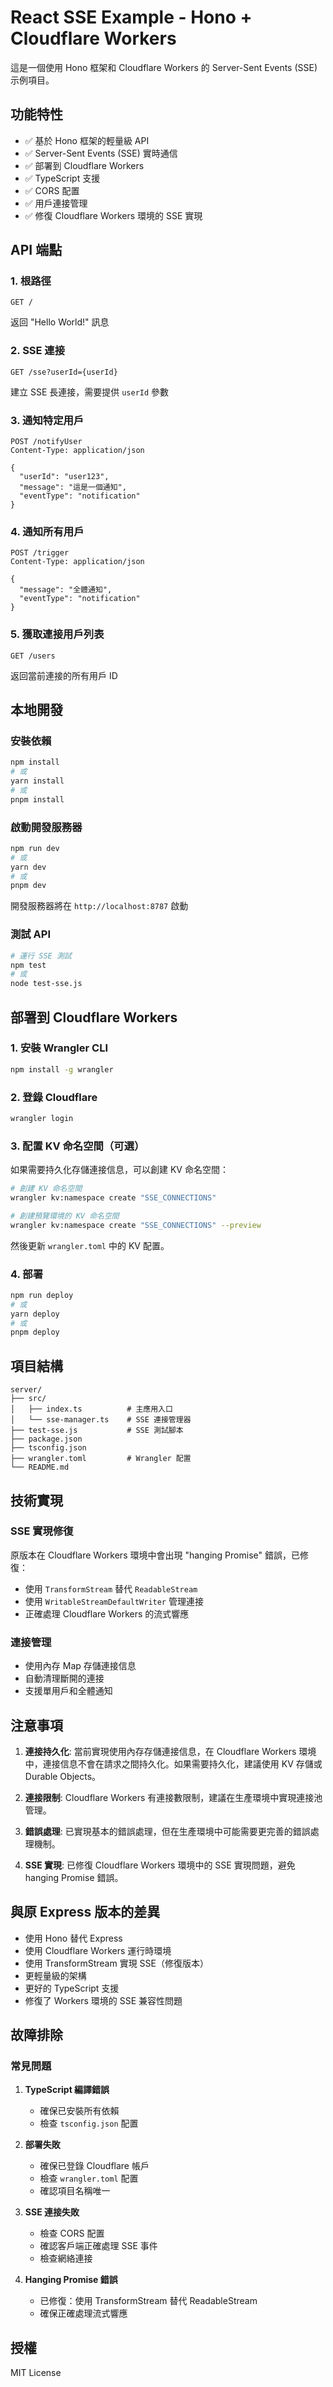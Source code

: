 # React SSE Example - Hono + Cloudflare Workers

這是一個使用 Hono 框架和 Cloudflare Workers 的 Server-Sent Events (SSE) 示例項目。

## 功能特性

- ✅ 基於 Hono 框架的輕量級 API
- ✅ Server-Sent Events (SSE) 實時通信
- ✅ 部署到 Cloudflare Workers
- ✅ TypeScript 支援
- ✅ CORS 配置
- ✅ 用戶連接管理
- ✅ 修復 Cloudflare Workers 環境的 SSE 實現

## API 端點

### 1. 根路徑
```
GET /
```
返回 "Hello World!" 訊息

### 2. SSE 連接
```
GET /sse?userId={userId}
```
建立 SSE 長連接，需要提供 `userId` 參數

### 3. 通知特定用戶
```
POST /notifyUser
Content-Type: application/json

{
  "userId": "user123",
  "message": "這是一個通知",
  "eventType": "notification"
}
```

### 4. 通知所有用戶
```
POST /trigger
Content-Type: application/json

{
  "message": "全體通知",
  "eventType": "notification"
}
```

### 5. 獲取連接用戶列表
```
GET /users
```
返回當前連接的所有用戶 ID

## 本地開發

### 安裝依賴
```bash
npm install
# 或
yarn install
# 或
pnpm install
```

### 啟動開發服務器
```bash
npm run dev
# 或
yarn dev
# 或
pnpm dev
```

開發服務器將在 `http://localhost:8787` 啟動

### 測試 API
```bash
# 運行 SSE 測試
npm test
# 或
node test-sse.js
```

## 部署到 Cloudflare Workers

### 1. 安裝 Wrangler CLI
```bash
npm install -g wrangler
```

### 2. 登錄 Cloudflare
```bash
wrangler login
```

### 3. 配置 KV 命名空間（可選）
如果需要持久化存儲連接信息，可以創建 KV 命名空間：

```bash
# 創建 KV 命名空間
wrangler kv:namespace create "SSE_CONNECTIONS"

# 創建預覽環境的 KV 命名空間
wrangler kv:namespace create "SSE_CONNECTIONS" --preview
```

然後更新 `wrangler.toml` 中的 KV 配置。

### 4. 部署
```bash
npm run deploy
# 或
yarn deploy
# 或
pnpm deploy
```

## 項目結構

```
server/
├── src/
│   ├── index.ts          # 主應用入口
│   └── sse-manager.ts    # SSE 連接管理器
├── test-sse.js           # SSE 測試腳本
├── package.json
├── tsconfig.json
├── wrangler.toml         # Wrangler 配置
└── README.md
```

## 技術實現

### SSE 實現修復
原版本在 Cloudflare Workers 環境中會出現 "hanging Promise" 錯誤，已修復：

- 使用 `TransformStream` 替代 `ReadableStream`
- 使用 `WritableStreamDefaultWriter` 管理連接
- 正確處理 Cloudflare Workers 的流式響應

### 連接管理
- 使用內存 Map 存儲連接信息
- 自動清理斷開的連接
- 支援單用戶和全體通知

## 注意事項

1. **連接持久化**: 當前實現使用內存存儲連接信息，在 Cloudflare Workers 環境中，連接信息不會在請求之間持久化。如果需要持久化，建議使用 KV 存儲或 Durable Objects。

2. **連接限制**: Cloudflare Workers 有連接數限制，建議在生產環境中實現連接池管理。

3. **錯誤處理**: 已實現基本的錯誤處理，但在生產環境中可能需要更完善的錯誤處理機制。

4. **SSE 實現**: 已修復 Cloudflare Workers 環境中的 SSE 實現問題，避免 hanging Promise 錯誤。

## 與原 Express 版本的差異

- 使用 Hono 替代 Express
- 使用 Cloudflare Workers 運行時環境
- 使用 TransformStream 實現 SSE（修復版本）
- 更輕量級的架構
- 更好的 TypeScript 支援
- 修復了 Workers 環境的 SSE 兼容性問題

## 故障排除

### 常見問題

1. **TypeScript 編譯錯誤**
   - 確保已安裝所有依賴
   - 檢查 `tsconfig.json` 配置

2. **部署失敗**
   - 確保已登錄 Cloudflare 帳戶
   - 檢查 `wrangler.toml` 配置
   - 確認項目名稱唯一

3. **SSE 連接失敗**
   - 檢查 CORS 配置
   - 確認客戶端正確處理 SSE 事件
   - 檢查網絡連接

4. **Hanging Promise 錯誤**
   - 已修復：使用 TransformStream 替代 ReadableStream
   - 確保正確處理流式響應

## 授權

MIT License 